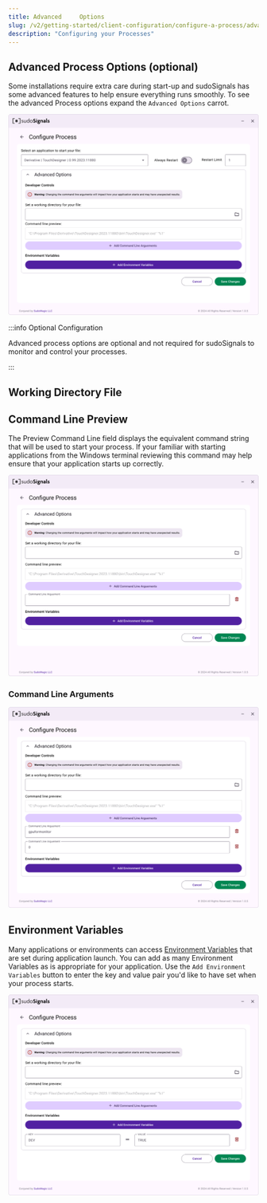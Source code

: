 ```yaml
---
title: Advanced 	Options
slug: /v2/getting-started/client-configuration/configure-a-process/advanced-options
description: "Configuring your Processes"
---
```


## Advanced Process Options (optional)

Some installations require extra care during start-up and sudoSignals has some advanced features to help ensure everything runs smoothly. To see the advanced Process options expand the `Advanced Options` carrot. 

![Client Profile Process 003](/img/client-configuration/v2-client-profile-process-003.png)

:::info Optional Configuration

Advanced process options are optional and not required for sudoSignals to monitor and control your processes.

:::

## Working Directory File

## Command Line Preview 

The Preview Command Line field displays the equivalent command string that will be used to start your process. If your familiar with starting applications from the Windows terminal reviewing this command may help ensure that your application starts up correctly.

![Client Profile Process 003A](/img/client-configuration/v2-client-profile-process-003A.png)

### Command Line Arguments

![Client Profile Process 003B](/img/client-configuration/v2-client-profile-process-003B.png)


## Environment Variables 

Many applications or environments can access [Environment Variables] that are set during application launch. You can add as many Environment Variables as is appropriate for your application. Use the `Add Environment Variables` button to enter the key and value pair you'd like to have set when your process starts.

![Client Profile Process 003C](/img/client-configuration/v2-client-profile-process-003C.png)


<!-- links -->
[Environment Variables]: https://en.wikipedia.org/wiki/Environment_variable